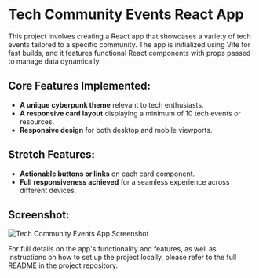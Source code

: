 # Tech Community Events React App

This project involves creating a React app that showcases a variety of tech events tailored to a specific community. The app is initialized using Vite for fast builds, and it features functional React components with props passed to manage data dynamically.

## Core Features Implemented:

- **A unique cyberpunk theme** relevant to tech enthusiasts.
- **A responsive card layout** displaying a minimum of 10 tech events or resources.
- **Responsive design** for both desktop and mobile viewports.

## Stretch Features:

- **Actionable buttons or links** on each card component.
- **Full responsiveness achieved** for a seamless experience across different devices.

## Screenshot:

![Tech Community Events App Screenshot](https://imgur.com/a/Q0FFsad)

For full details on the app's functionality and features, as well as instructions on how to set up the project locally, please refer to the full README in the project repository.
